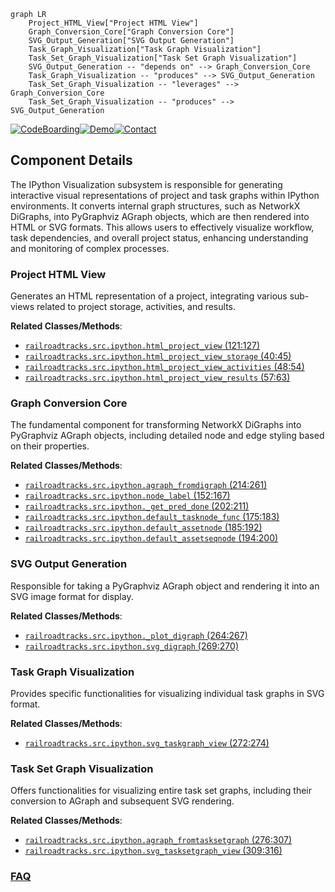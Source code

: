 ```mermaid
graph LR
    Project_HTML_View["Project HTML View"]
    Graph_Conversion_Core["Graph Conversion Core"]
    SVG_Output_Generation["SVG Output Generation"]
    Task_Graph_Visualization["Task Graph Visualization"]
    Task_Set_Graph_Visualization["Task Set Graph Visualization"]
    SVG_Output_Generation -- "depends on" --> Graph_Conversion_Core
    Task_Graph_Visualization -- "produces" --> SVG_Output_Generation
    Task_Set_Graph_Visualization -- "leverages" --> Graph_Conversion_Core
    Task_Set_Graph_Visualization -- "produces" --> SVG_Output_Generation
```
[![CodeBoarding](https://img.shields.io/badge/Generated%20by-CodeBoarding-9cf?style=flat-square)](https://github.com/CodeBoarding/CodeBoarding)[![Demo](https://img.shields.io/badge/Try%20our-Demo-blue?style=flat-square)](https://www.codeboarding.org/demo)[![Contact](https://img.shields.io/badge/Contact%20us%20-%20contact@codeboarding.org-lightgrey?style=flat-square)](mailto:contact@codeboarding.org)

## Component Details

The IPython Visualization subsystem is responsible for generating interactive visual representations of project and task graphs within IPython environments. It converts internal graph structures, such as NetworkX DiGraphs, into PyGraphviz AGraph objects, which are then rendered into HTML or SVG formats. This allows users to effectively visualize workflow, task dependencies, and overall project status, enhancing understanding and monitoring of complex processes.

### Project HTML View
Generates an HTML representation of a project, integrating various sub-views related to project storage, activities, and results.


**Related Classes/Methods**:

- <a href="https://github.com/Novartis/railroadtracks/blob/master/src/ipython.py#L121-L127" target="_blank" rel="noopener noreferrer">`railroadtracks.src.ipython.html_project_view` (121:127)</a>
- <a href="https://github.com/Novartis/railroadtracks/blob/master/src/ipython.py#L40-L45" target="_blank" rel="noopener noreferrer">`railroadtracks.src.ipython.html_project_view_storage` (40:45)</a>
- <a href="https://github.com/Novartis/railroadtracks/blob/master/src/ipython.py#L48-L54" target="_blank" rel="noopener noreferrer">`railroadtracks.src.ipython.html_project_view_activities` (48:54)</a>
- <a href="https://github.com/Novartis/railroadtracks/blob/master/src/ipython.py#L57-L63" target="_blank" rel="noopener noreferrer">`railroadtracks.src.ipython.html_project_view_results` (57:63)</a>


### Graph Conversion Core
The fundamental component for transforming NetworkX DiGraphs into PyGraphviz AGraph objects, including detailed node and edge styling based on their properties.


**Related Classes/Methods**:

- <a href="https://github.com/Novartis/railroadtracks/blob/master/src/ipython.py#L214-L261" target="_blank" rel="noopener noreferrer">`railroadtracks.src.ipython.agraph_fromdigraph` (214:261)</a>
- <a href="https://github.com/Novartis/railroadtracks/blob/master/src/ipython.py#L152-L167" target="_blank" rel="noopener noreferrer">`railroadtracks.src.ipython.node_label` (152:167)</a>
- <a href="https://github.com/Novartis/railroadtracks/blob/master/src/ipython.py#L202-L211" target="_blank" rel="noopener noreferrer">`railroadtracks.src.ipython._get_pred_done` (202:211)</a>
- <a href="https://github.com/Novartis/railroadtracks/blob/master/src/ipython.py#L175-L183" target="_blank" rel="noopener noreferrer">`railroadtracks.src.ipython.default_tasknode_func` (175:183)</a>
- <a href="https://github.com/Novartis/railroadtracks/blob/master/src/ipython.py#L185-L192" target="_blank" rel="noopener noreferrer">`railroadtracks.src.ipython.default_assetnode` (185:192)</a>
- <a href="https://github.com/Novartis/railroadtracks/blob/master/src/ipython.py#L194-L200" target="_blank" rel="noopener noreferrer">`railroadtracks.src.ipython.default_assetseqnode` (194:200)</a>


### SVG Output Generation
Responsible for taking a PyGraphviz AGraph object and rendering it into an SVG image format for display.


**Related Classes/Methods**:

- <a href="https://github.com/Novartis/railroadtracks/blob/master/src/ipython.py#L264-L267" target="_blank" rel="noopener noreferrer">`railroadtracks.src.ipython._plot_digraph` (264:267)</a>
- <a href="https://github.com/Novartis/railroadtracks/blob/master/src/ipython.py#L269-L270" target="_blank" rel="noopener noreferrer">`railroadtracks.src.ipython.svg_digraph` (269:270)</a>


### Task Graph Visualization
Provides specific functionalities for visualizing individual task graphs in SVG format.


**Related Classes/Methods**:

- <a href="https://github.com/Novartis/railroadtracks/blob/master/src/ipython.py#L272-L274" target="_blank" rel="noopener noreferrer">`railroadtracks.src.ipython.svg_taskgraph_view` (272:274)</a>


### Task Set Graph Visualization
Offers functionalities for visualizing entire task set graphs, including their conversion to AGraph and subsequent SVG rendering.


**Related Classes/Methods**:

- <a href="https://github.com/Novartis/railroadtracks/blob/master/src/ipython.py#L276-L307" target="_blank" rel="noopener noreferrer">`railroadtracks.src.ipython.agraph_fromtasksetgraph` (276:307)</a>
- <a href="https://github.com/Novartis/railroadtracks/blob/master/src/ipython.py#L309-L316" target="_blank" rel="noopener noreferrer">`railroadtracks.src.ipython.svg_tasksetgraph_view` (309:316)</a>




### [FAQ](https://github.com/CodeBoarding/GeneratedOnBoardings/tree/main?tab=readme-ov-file#faq)